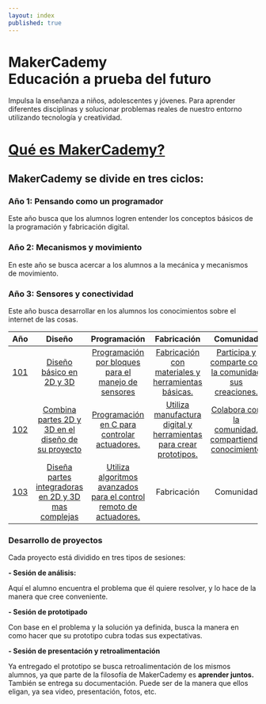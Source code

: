 ```yaml
---
layout: index
published: true
---
```


# MakerCademy <br/> Educación a prueba del futuro

Impulsa la enseñanza a niños, adolescentes y jóvenes. Para aprender diferentes disciplinas y solucionar problemas reales de nuestro entorno utilizando tecnología y creatividad.


# [Qué es MakerCademy?](https://makermex.github.io/Makercademy/modules/intro/makercademy/)

## MakerCademy se divide en tres ciclos:

### Año 1: Pensando como un programador

Este año busca que los alumnos logren entender los conceptos básicos de la programación y fabricación digital.

### Año 2: Mecanismos y movimiento
En este año se busca acercar a los alumnos a la mecánica y mecanismos de movimiento.

### Año 3: Sensores y conectividad
Este año busca desarrollar en los alumnos los conocimientos sobre el internet de las cosas.


| Año | Diseño | Programación | Fabricación | Comunidad |
| :---: | :---: | :---: | :---: | :---: |
| [101](http://learn.makercademy.com/modules/basico/101/) | [Diseño básico en 2D y 3D](http://learn.makercademy.com/modules/referencias/cortadoralaser/) | [Programación por bloques para el manejo de sensores](http://learn.makercademy.com/modules/referencias/Makecode/) | [Fabricación  con materiales y herramientas básicas.](http://learn.makercademy.com/modules/referencias/Carton/) | [Participa y comparte con la comunidad sus creaciones.](http://makermex.com/forum/makercademy-124) |
| [102](http://learn.makercademy.com/modules/mecanismos/Alimentador/) | [Combina partes 2D y 3D en el diseño de su proyecto](http://learn.makercademy.com/modules/referencias/cnc/) | [Programación en C para controlar actuadores.](http://learn.makercademy.com/modules/referencias/Arduino/) | [Utiliza manufactura digital y herramientas para crear prototipos.](http://learn.makercademy.com/modules/referencias/Impresion3D/) | [Colabora con la comunidad, compartiendo conocimiento](http://makermex.com/forum/makercademy-124) |
| [103](http://learn.makercademy.com/modules/iot/resources/) | [Diseña partes integradoras en 2D y 3D mas complejas](http://learn.makercademy.com/modules/referencias/modelado3d/) | [Utiliza algoritmos avanzados para el control remoto de actuadores.](http://learn.makercademy.com/modules/referencias/Python/) | Fabricación | Comunidad |





### Desarrollo de proyectos

Cada proyecto está dividido en tres tipos de sesiones:

**- Sesión de análisis:**

Aquí el alumno encuentra el problema que él quiere resolver, y lo hace de la manera que cree conveniente.

**- Sesión de prototipado**

Con base en el problema y la solución ya definida, busca la manera en como hacer que su prototipo cubra todas sus expectativas.

**- Sesión de presentación y retroalimentación**

Ya entregado el prototipo se busca retroalimentación de los mismos alumnos, ya que parte de la filosofía de MakerCademy es **aprender juntos.** También se entrega su documentación. Puede ser de la manera que ellos eligan, ya sea video, presentación, fotos, etc.
